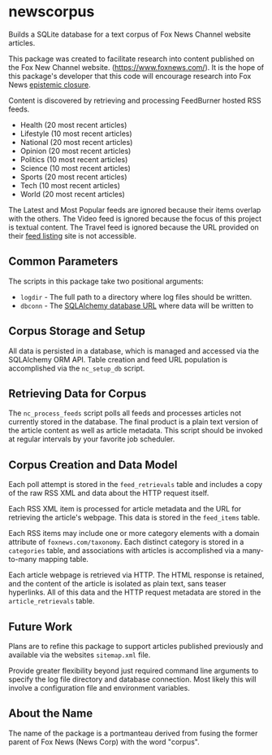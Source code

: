 # newscorpus

Builds a SQLite database for a text corpus of Fox News Channel website articles.

This package was created to facilitate research into content published on the 
Fox New Channel website. (https://www.foxnews.com/).  It is the hope of this 
package's developer that this code will encourage research into Fox News 
[epistemic closure](http://www.juliansanchez.com/2010/03/26/frum-cocktail-parties-and-the-threat-of-doubt/).

Content is discovered by retrieving and processing FeedBurner hosted RSS feeds.

* Health (20 most recent articles)
* Lifestyle (10 most recent articles)
* National (20 most recent articles)
* Opinion (20 most recent articles)
* Politics (10 most recent articles)
* Science (10 most recent articles)
* Sports (20 most recent articles)
* Tech (10 most recent articles)
* World (20 most recent articles)

The Latest and Most Popular feeds are ignored because their items overlap 
with the others.  The Video feed is ignored because the focus of this project
is textual content.  The Travel feed is ignored because the URL provided on 
their [feed listing](https://www.foxnews.com/about/rss/) site is not accessible.

## Common Parameters

The scripts in this package take two positional arguments:

* `logdir` - The full path to a directory where log files should be written.
* `dbconn` - The [SQLAlchemy database URL](https://docs.sqlalchemy.org/en/13/core/engines.html#database-urls) where data will be written to

## Corpus Storage and Setup

All data is persisted in a database, which is managed and accessed via
the SQLAlchemy ORM API.  Table creation and feed URL population is accomplished
via the `nc_setup_db` script.  

## Retrieving Data for Corpus

The `nc_process_feeds` script polls all feeds and processes articles not currently
stored in the database.  The final product is a plain text version of the article 
content as well as article metadata.  This script should be invoked at regular 
intervals by your favorite job scheduler.

## Corpus Creation and Data Model

Each poll attempt is stored in the `feed_retrievals` table and includes a copy
of the raw RSS XML and data about the HTTP request itself.

Each RSS XML item is processed for article metadata and the URL for retrieving
the article's webpage.  This data is stored in the `feed_items` table.

Each RSS items may include one or more category elements with a domain attribute
of `foxnews.com/taxonomy`.  Each distinct category is stored in a `categories` table, 
and associations with articles is accomplished via a many-to-many mapping table.

Each article webpage is retrieved via HTTP. The HTML response is retained, and
the content of the article is isolated as plain text, sans teaser hyperlinks.
All of this data and the HTTP request metadata are stored in the 
`article_retrievals` table.

## Future Work

Plans are to refine this package to support articles published previously and
available via the websites `sitemap.xml` file.

Provide greater flexibility beyond just required command line arguments to specify
the log file directory and database connection.  Most likely this will involve
a configuration file and environment variables.

## About the Name

The name of the package is a portmanteau derived from fusing the former parent 
of Fox News (News Corp) with the word "corpus".
